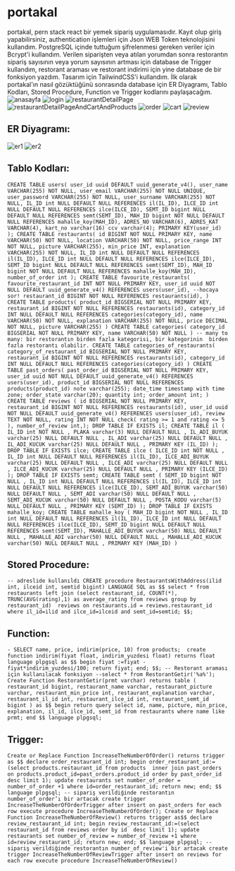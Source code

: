 # portakal
portakal, pern stack react bir yemek sipariş uygulamasıdır. Kayıt olup giriş yapabilirsiniz, authentication işlemleri için Json WEB Token teknolojisini kullandım.
PostgreSQL içinde tuttuğum şifrelenmesi gereken veriler için Bcrypt'i kullandım. Verilen siparişten veya atılan yorumdan sonra restorantın sipariş sayısının veya yorum sayısının artması için  database de
Trigger kullandım, restorant araması ve restorant indirimi için yine database de bir fonksiyon yazdım.
Tasarım için TailwindCSS'i kullandım. İlk olarak portakal'ın nasıl gözüktüğünü
sonrasında database için ER Diyagramı, Tablo Kodları, Stored Procedure, Function ve Trigger kodlarını paylaşacağım.
![anasayfa](https://github.com/guneykilicel/portakal/blob/main/client/public/for/forReadme/dashboard.png)
![login](https://github.com/guneykilicel/portakal/blob/main/client/public/for/forReadme/login.png)
![restaurantDetailPage](https://github.com/guneykilicel/portakal/blob/main/client/public/for/forReadme/restaurantDetailPage.png)
![restaurantDetailPageAndCartAndProducts](https://github.com/guneykilicel/portakal/blob/main/client/public/for/forReadme/restaurantDetailPageAndCartAndProducts.png)
![order](https://github.com/guneykilicel/portakal/blob/main/client/public/for/forReadme/order.png)
![cart](https://github.com/guneykilicel/portakal/blob/main/client/public/for/forReadme/cart.png)
![review](https://github.com/guneykilicel/portakal/blob/main/client/public/for/forReadme/reviews2.png)
<br/>
## ER Diyagramı:
![er1](https://github.com/guneykilicel/portakal/blob/main/client/public/for/forReadme/er1.png)
![er2](https://github.com/guneykilicel/portakal/blob/main/client/public/for/forReadme/er2.png)
<br/>


## Tablo Kodları:

`CREATE TABLE users(
user_id uuid DEFAULT uuid_generate_v4(),
user_name VARCHAR(255) NOT NULL,
user_email VARCHAR(255) NOT NULL UNIQUE,
user_password VARCHAR(255) NOT NULL,
user_surname VARCHAR(255) NOT NULL,
IL_ID int NULL DEFAULT NULL REFERENCES il(IL_ID),
ILCE_ID int NULL DEFAULT NULL REFERENCES ilce(ILCE_ID),
SEMT_ID bigint NULL DEFAULT NULL REFERENCES semt(SEMT_ID),
MAH_ID bigint NOT NULL DEFAULT NULL REFERENCES mahalle_koy(MAH_ID),
ADRES_NO VARCHAR(6),
ADRES_KAT VARCHAR(4),
kart_no varchar(16)
ccv varchar(4);
PRIMARY KEY(user_id)
);
CREATE TABLE restaurants(
id BIGINT NOT NULL PRIMARY KEY,
name VARCHAR(50) NOT NULL,
location VARCHAR(50) NOT NULL,
price_range INT NOT NULL,
picture VARCHAR(255),
min_price INT,
explanation VARCHAR(255) NOT NULL,
IL_ID int NULL DEFAULT NULL REFERENCES il(IL_ID),
ILCE_ID int NULL DEFAULT NULL REFERENCES ilce(ILCE_ID),
SEMT_ID bigint NULL DEFAULT NULL REFERENCES semt(SEMT_ID),
MAH_ID bigint NOT NULL DEFAULT NULL REFERENCES mahalle_koy(MAH_ID),
number_of_order int
);
CREATE TABLE favourite_restaurants(
favourite_restaurant_id INT NOT NULL PRIMARY KEY,
user_id uuid NOT NULL DEFAULT uuid_generate_v4() REFERENCES
users(user_id), --hocaya sor!
restaurant_id BIGINT NOT NULL REFERENCES restaurants(id),
)
CREATE TABLE products(
product_id BIGSERIAL NOT NULL PRIMARY KEY,
restaurant_id BIGINT NOT NULL REFERENCES restaurants(id),
category_id INT NULL DEFAULT NULL REFERENCES categories(category_id),
name VARCHAR(50) NOT NULL,
explanation VARCHAR(255) NOT NULL,
price DECIMAL NOT NULL,
picture VARCHAR(255)
)
CREATE TABLE categories(
category_id BIGSERIAL NOT NULL PRIMARY KEY,
name VARCHAR(50) NOT NULL
)
-- many to many: bir restorantın birden fazla kategorisi, bir kategorinin 
birden fazla restorantı olabilir.
CREATE TABLE categories_of_restaurants(
category_of_restaurant_id BIGSERIAL NOT NULL PRIMARY KEY,
restaurant_id BIGINT NOT NULL REFERENCES restaurants(id),
category_id INT NULL DEFAULT NULL REFERENCES categories(category_id)
)
CREATE TABLE past_orders(
past_order_id BIGSERIAL NOT NULL PRIMARY KEY,
user_id uuid NOT NULL DEFAULT uuid_generate_v4() REFERENCES
users(user_id),
product_id BIGSERIAL NOT NULL REFERENCES products(product_id)
note varchar(255);
date_time timestamp with time zone;
order_state varchar(20);
quantity int;
order_amount int;
)
CREATE TABLE reviews (
id BIGSERIAL NOT NULL PRIMARY KEY,
restaurant_id BIGINT NOT NULL REFERENCES restaurants(id),
user_id uuid NOT NULL DEFAULT uuid_generate_v4() REFERENCES
users(user_id),
review TEXT NOT NULL,
rating INT NOT NULL check(
rating >= 1
and rating <= 5
),
number_of_review int,);
DROP TABLE IF EXISTS il;
CREATE TABLE il (
IL_ID int NOT NULL ,
PLAKA varchar(3) NULL DEFAULT NULL ,
IL_ADI_BUYUK varchar(25) NULL DEFAULT NULL ,
IL_ADI varchar(25) NULL DEFAULT NULL ,
IL_ADI_KUCUK varchar(25) NULL DEFAULT NULL ,
PRIMARY KEY (IL_ID)
);
DROP TABLE IF EXISTS ilce;
CREATE TABLE ilce (
ILCE_ID int NOT NULL ,
IL_ID int NULL DEFAULT NULL REFERENCES il(IL_ID),
ILCE_ADI_BUYUK varchar(25) NULL DEFAULT NULL ,
ILCE_ADI varchar(25) NULL DEFAULT NULL ,
ILCE_ADI_KUCUK varchar(25) NULL DEFAULT NULL ,
PRIMARY KEY (ILCE_ID)
);
DROP TABLE IF EXISTS semt;
CREATE TABLE semt (
SEMT_ID bigint NOT NULL ,
IL_ID int NULL DEFAULT NULL REFERENCES il(IL_ID),
ILCE_ID int NULL DEFAULT NULL REFERENCES ilce(ILCE_ID),
SEMT_ADI_BUYUK varchar(50) NULL DEFAULT NULL ,
SEMT_ADI varchar(50) NULL DEFAULT NULL ,
SEMT_ADI_KUCUK varchar(50) NULL DEFAULT NULL ,
POSTA_KODU varchar(5) NULL DEFAULT NULL ,
PRIMARY KEY (SEMT_ID)
);
DROP TABLE IF EXISTS mahalle_koy;
CREATE TABLE mahalle_koy (
MAH_ID bigint NOT NULL ,
IL_ID int NULL DEFAULT NULL REFERENCES il(IL_ID),
ILCE_ID int NULL DEFAULT NULL REFERENCES ilce(ILCE_ID),
SEMT_ID bigint NULL DEFAULT NULL REFERENCES semt(SEMT_ID),
MAHALLE_ADI_BUYUK varchar(50) NULL DEFAULT NULL ,
MAHALLE_ADI varchar(50) NULL DEFAULT NULL ,
MAHALLE_ADI_KUCUK varchar(50) NULL DEFAULT NULL ,
PRIMARY KEY (MAH_ID)
)`

## Stored Procedure:
`-- adreslide kullanıldı
CREATE procedure RestaurantsWithAddress(ilid int, ilceid int, semtid bigint)
LANGUAGE SQL
as $$
select * from restaurants left join (select restaurant_id, COUNT(*), 
TRUNC(AVG(rating),1) as average_rating from reviews group by restaurant_id) 
reviews on restaurants.id = reviews.restaurant_id where il_id=ilid and
ilce_id=ilceid and semt_id=semtid;
$$;`

## Function:
`- SELECT name, price, indirim(price, 10) from products; 
create function indirim(fiyat float, indirim_yuzdesi float)
returns float
language plpgsql
as
$$
begin
fiyat :=fiyat - fiyat*indirim_yuzdesi/100;
return fiyat;
end;
$$;
-- Restorant araması için kullanılacak fonksiyon
--select * from RestorantGetir('%a%');
Create Function RestorantGetir(prmt varchar)
returns table
(
restaurant_id bigint,
restaurant_name varchar,
restaurant_picture varchar,
restaurant_min_price int,
restaurant_explanation varchar,
restaurant_il_id int,
restaurant_ilce_id int,
restaurant_semt_id bigint
)
as
$$
begin
return query
select
id,
name,
picture,
min_price,
explanation,
il_id,
ilce_id,
semt_id
from restaurants
where
name like prmt;
end
$$
language plpgsql;
`
## Trigger:
`Create or Replace Function IncreaseTheNumberOfOrder()
returns trigger
as $$
declare
order_restaurant_id int;
begin
order_restaurant_id:=(select products.restaurant_id from products 
inner join past_orders on products.product_id=past_orders.product_id order by
past_order_id desc limit 1);
update restaurants set number_of_order = number_of_order +1 where
id=order_restaurant_id;
return new;
end;
$$
language plpgsql;
-- sipariş verildiğinde restorantın number_of_order’ı bir artacak
create trigger IncreaseTheNumberOfOrderTrigger
after insert
on past_orders
for each row
execute procedure IncreaseTheNumberOfOrder();
Create or Replace Function IncreaseTheNumberOfReview()
returns trigger
as$$
declare
review_restaurant_id int;
begin
review_restaurant_id:=(select restaurant_id from reviews order by id 
desc limit 1);
update restaurants set number_of_review = number_of_review +1 where
id=review_restaurant_id;
return new;
end;
$$
language plpgsql;
-- sipariş verildiğinde restorantın number_of_review'i bir artacak
create trigger IncreaseTheNumberOfReviewTrigger
after insert
on reviews
for each row
execute procedure IncreaseTheNumberOfReview()`
